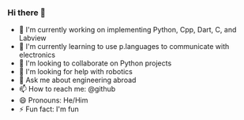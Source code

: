 ### Hi there 👋

- 🔭 I'm currently working on implementing Python, Cpp, Dart, C, and Labview
- 🌱 I'm currently learning to use p.languages to communicate with electronics
- 👯 I'm looking to collaborate on Python projects
- 🤔 I'm looking for help with robotics
- 💬 Ask me about engineering abroad
- 📫 How to reach me: @github
- 😄 Pronouns: He/Him
- ⚡ Fun fact: I'm fun
<!--
**tioluwanimofe/tioluwanimofe** is a ✨ _particular_ ✨ repository because its `README.md` (this file) appears on your GitHub profile.

Here are some ideas to get you started:

-->
